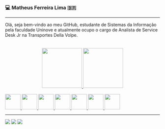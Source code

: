 ### 💻 Matheus Ferreira Lima :brazil:
<hr>
Olá, seja bem-vindo ao meu GitHub, estudante de Sistemas da Informação pela faculdade Uninove e atualmente ocupo o cargo de Analista de Service Desk Jr na Transportes Della Volpe.

<div align="center">
  <br></br>
  <a href="https://github.com/MatheusFLima777">
  <img height="130em" src="https://github-readme-stats.vercel.app/api?username=MatheusFLima777&show_icons=true&theme=dracula&include_all_commits=true&count_private=true"/>
  
<img height="130em" src="[https://github-readme-stats.vercel.app/api/top-langs/?username=MatheusFLima777&layout=compact&langs_count=10&theme=dracula](https://github-readme-stats.vercel.app/api/top-langs/?username=MatheusFLima777&layout=compact)](https://github.com/MatheusFLima777/github-readme-stats"/>
</div>
    
<div style="display: center"><br>
<div>
  <img width="50px" src="https://cdn.jsdelivr.net/gh/devicons/devicon/icons/html5/html5-original.svg" />
  <img width="50px" src="https://cdn.jsdelivr.net/gh/devicons/devicon/icons/css3/css3-original.svg" />
  <img width="50px" src="https://cdn.jsdelivr.net/gh/devicons/devicon/icons/javascript/javascript-plain.svg" />
  <img width="50px" src="https://cdn.jsdelivr.net/gh/devicons/devicon/icons/typescript/typescript-plain.svg" />
  <img width="50px" src="https://cdn.jsdelivr.net/gh/devicons/devicon/icons/angularjs/angularjs-plain.svg" />
  <img width="50px" src="https://cdn.jsdelivr.net/gh/devicons/devicon/icons/java/java-original.svg" />  
  <img width="50px" src="https://cdn.jsdelivr.net/gh/devicons/devicon/icons/oracle/oracle-original.svg" />
</div>
 
</div>
  
<hr>
  
<div>
  <a target="_blank" href="mailto:limamatheus0010@gmail.com"><img src="https://img.shields.io/badge/Gmail-D14836?style=for-the-badge&logo=gmail&logoColor=white"></a>
  <a target="_blank" href="https://www.linkedin.com/in/matheus-f-lima/"><img src="https://img.shields.io/badge/LinkedIn-0077B5?style=for-the-badge&logo=linkedin&logoColor=white"></a>
  <a  target="_blank" href="https://www.instagram.com/omatheusformiga/"><img src="https://img.shields.io/badge/Instagram-E4405F?style=for-the-badge&logo=instagram&logoColor=white"></a>
  
</div>
